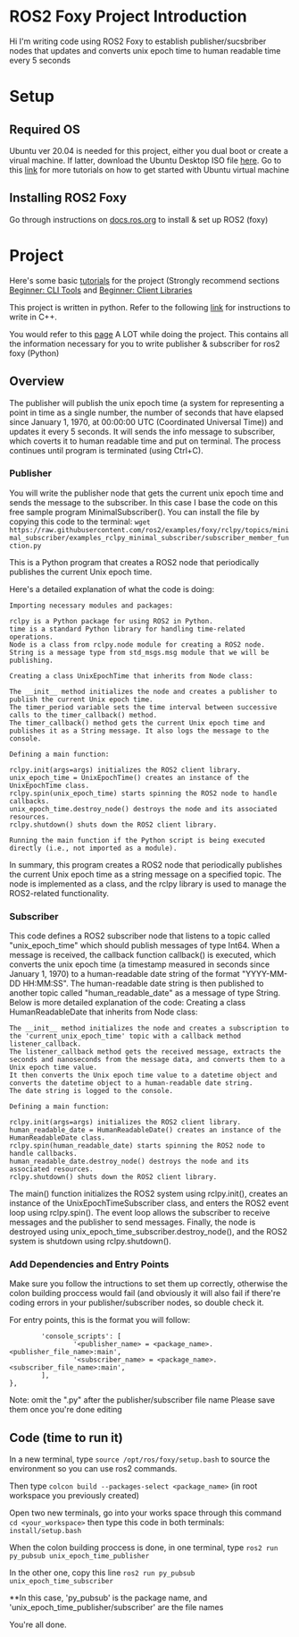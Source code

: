
# ROS2 Foxy Project Introduction
 Hi I'm writing code using ROS2 Foxy to establish publisher/sucsbriber nodes that updates and converts unix epoch time to human readable time every 5 seconds
# Setup
## Required OS
Ubuntu ver 20.04 is needed for this project, either you dual boot or create a virual machine. If latter, download the Ubuntu Desktop ISO file [here](https://releases.ubuntu.com/20.04.5/). Go to this [link](https://ubuntu.com/tutorials/how-to-run-ubuntu-desktop-on-a-virtual-machine-using-virtualbox#1-overview) for more tutorials on how to get started with Ubuntu virtual machine
## Installing ROS2 Foxy
Go through instructions on [docs.ros.org](https://docs.ros.org/en/foxy/Installation/Ubuntu-Install-Debians.html) to install & set up ROS2 (foxy)
# Project
Here's some basic [tutorials](https://docs.ros.org/en/foxy/Tutorials.html) for the project (Strongly recommend sections [Beginner: CLI Tools](https://docs.ros.org/en/foxy/Tutorials/Beginner-CLI-Tools.html) and [Beginner: Client Libraries](https://docs.ros.org/en/foxy/Tutorials/Beginner-Client-Libraries.html)

This project is written in python. Refer to the following [link](https://docs.ros.org/en/foxy/Tutorials/Beginner-Client-Libraries/Writing-A-Simple-Cpp-Publisher-And-Subscriber.html) for instructions to write in C++.

You would refer to this [page](https://docs.ros.org/en/foxy/Tutorials/Beginner-Client-Libraries/Writing-A-Simple-Py-Publisher-And-Subscriber.html) A LOT while doing the project. This contains all the information necessary for you to write publisher & subscriber for ros2 foxy (Python)
## Overview
The publisher will publish the unix epoch time (a system for representing a point in time as a single number, the number of seconds that have elapsed since January 1, 1970, at 00:00:00 UTC (Coordinated Universal Time)) and updates it every 5 seconds. It will sends the info message to subscriber, which coverts it to human readable time and put on terminal. The process continues until program is terminated (using Ctrl+C). 
### Publisher
You will write the publisher node that gets the current unix epoch time and sends the message to the subscriber. In this case I base the code on this free sample program MinimalSubscriber(). You can install the file by copying this code to the terminal: ```wget https://raw.githubusercontent.com/ros2/examples/foxy/rclpy/topics/minimal_subscriber/examples_rclpy_minimal_subscriber/subscriber_member_function.py```

This is a Python program that creates a ROS2 node that periodically publishes the current Unix epoch time.

Here's a detailed explanation of what the code is doing:

    Importing necessary modules and packages:

    rclpy is a Python package for using ROS2 in Python.
    time is a standard Python library for handling time-related operations.
    Node is a class from rclpy.node module for creating a ROS2 node.
    String is a message type from std_msgs.msg module that we will be publishing.

    Creating a class UnixEpochTime that inherits from Node class:

    The __init__ method initializes the node and creates a publisher to publish the current Unix epoch time.
    The timer_period variable sets the time interval between successive calls to the timer_callback() method.
    The timer_callback() method gets the current Unix epoch time and publishes it as a String message. It also logs the message to the console.

    Defining a main function:

    rclpy.init(args=args) initializes the ROS2 client library.
    unix_epoch_time = UnixEpochTime() creates an instance of the UnixEpochTime class.
    rclpy.spin(unix_epoch_time) starts spinning the ROS2 node to handle callbacks.
    unix_epoch_time.destroy_node() destroys the node and its associated resources.
    rclpy.shutdown() shuts down the ROS2 client library.

    Running the main function if the Python script is being executed directly (i.e., not imported as a module).

In summary, this program creates a ROS2 node that periodically publishes the current Unix epoch time as a string message on a specified topic. The node is implemented as a class, and the rclpy library is used to manage the ROS2-related functionality.

### Subscriber
This code defines a ROS2 subscriber node that listens to a topic called "unix_epoch_time" which should publish messages of type Int64. When a message is received, the callback function callback() is executed, which converts the unix epoch time (a timestamp measured in seconds since January 1, 1970) to a human-readable date string of the format "YYYY-MM-DD HH:MM:SS". The human-readable date string is then published to another topic called "human_readable_date" as a message of type String. Below is more detailed explanation of the code:
    Creating a class HumanReadableDate that inherits from Node class:

    The __init__ method initializes the node and creates a subscription to the 'current_unix_epoch_time' topic with a callback method listener_callback.
    The listener_callback method gets the received message, extracts the seconds and nanoseconds from the message data, and converts them to a Unix epoch time value.
    It then converts the Unix epoch time value to a datetime object and converts the datetime object to a human-readable date string.
    The date string is logged to the console.

    Defining a main function:

    rclpy.init(args=args) initializes the ROS2 client library.
    human_readable_date = HumanReadableDate() creates an instance of the HumanReadableDate class.
    rclpy.spin(human_readable_date) starts spinning the ROS2 node to handle callbacks.
    human_readable_date.destroy_node() destroys the node and its associated resources.
    rclpy.shutdown() shuts down the ROS2 client library.

The main() function initializes the ROS2 system using rclpy.init(), creates an instance of the UnixEpochTimeSubscriber class, and enters the ROS2 event loop using rclpy.spin(). The event loop allows the subscriber to receive messages and the publisher to send messages. Finally, the node is destroyed using unix_epoch_time_subscriber.destroy_node(), and the ROS2 system is shutdown using rclpy.shutdown().

### Add Dependencies and Entry Points
Make sure you follow the intructions to set them up correctly, otherwise the colon building proccess would fail (and obviously it will also fail if there're coding errors in your publisher/subscriber nodes, so double check it.

For entry points, this is the format you will follow:

```entry_points={
        'console_scripts': [
                '<publisher_name> = <package_name>.<publisher_file_name>:main',
                '<subscriber_name> = <package_name>.<subscriber_file_name>:main',
        ],
},
```
Note: omit the ".py" after the publisher/subscriber file name 
Please save them once you're done editing

## Code (time to run it)
In a new terminal, type ```source /opt/ros/foxy/setup.bash``` to source the environment so you can use ros2 commands.

Then type ```colcon build --packages-select <package_name>``` (in root workspace you previously created)

Open two new terminals, go into your works space through this command ```cd <your_workspace>``` then type this code in both terminals: ```install/setup.bash```

When the colon building proccess is done, in one terminal, type
```ros2 run py_pubsub unix_epoch_time_publisher```

In the other one, copy this line
```ros2 run py_pubsub unix_epoch_time_subscriber```

**In this case, 'py_pubsub' is the package name, and 'unix_epoch_time_publisher/subscriber' are the file names

You're all done. 


